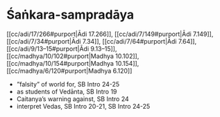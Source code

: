 # Śaṅkara-sampradāya

[[cc/adi/17/266#purport|Ādi 17.266]], [[cc/adi/7/149#purport|Ādi 7.149]], [[cc/adi/7/34#purport|Ādi 7.34]], [[cc/adi/7/64#purport|Ādi 7.64]], [[cc/adi/9/13–15#purport|Ādi 9.13–15]], [[cc/madhya/10/102#purport|Madhya 10.102]], [[cc/madhya/10/154#purport|Madhya 10.154]], [[cc/madhya/6/120#purport|Madhya 6.120]]

* ”falsity” of world for, SB Intro 24-25
* as students of Vedānta, SB Intro 19
* Caitanya’s warning against, SB Intro 24
* interpret Vedas, SB Intro 20-21, SB Intro 24-25
